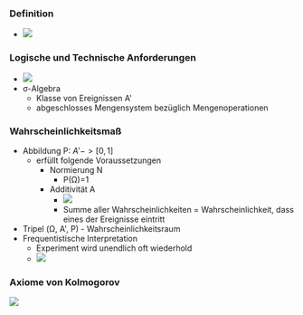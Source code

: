 ### Definition
+ ![](../../z_images/Pasted%20image%2020221004100727.png)

### Logische und Technische Anforderungen
+ ![](../../z_images/Pasted%20image%2020221004100903.png)
+ σ-Algebra
	+ Klasse von Ereignissen A'
	+ abgeschlosses Mengensystem bezüglich Mengenoperationen

### Wahrscheinlichkeitsmaß
+ Abbildung P: $A'->[0,1]$ 
	+ erfüllt folgende Voraussetzungen
		+ Normierung N
			+ P(Ω)=1
		+ Additivität A
			+ ![](../../z_images/Pasted%20image%2020221004102611.png)
			+ Summe aller Wahrscheinlichkeiten = Wahrscheinlichkeit, dass eines der Ereignisse eintritt
+ Tripel (Ω, A', P) - Wahrscheinlichkeitsraum
+ Frequentistische Interpretation
	+ Experiment wird unendlich oft wiederhold
	+ ![](../../z_images/Pasted%20image%2020221004103951.png)

### Axiome von Kolmogorov
![](../../z_images/Pasted%20image%2020221004104720.png)